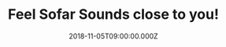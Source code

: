 ---
campaign-uuid: "c-3d993006-5fe7-4cc0-b10a-9172d271f4de"
type: "Preview"
category: "Tickets"
date: "2018-11-05T09:00:00.000Z"
end-date: "2018-12-31T23:59:00.000Z"
disable-form: false
is_promoted: true
has_entry_page: false
title: "Feel Sofar Sounds close to you!"
competition-description: "<p>From living rooms to rooftops, restaurants to retails\
  \ stores... Sofar transforms amazing spaces into captivating, unique and special\
  \ venues bringing people and artists together in more than 400 cities around the\
  \ world.</p>\r\n<p>They want YOU to be part of it, that's why they are offering\
  \ 20% off tickets for you to discover their live events experiences! Click below\
  \ and get ready to feel Sofar Sounds close to you!</p>"
banner-img: "https://assets.expresslyapp.com/asset-68b60899-0c8f-4857-88df-67f6bc1d2a7d.jpg"
logo-left-href: "https://www.sofarsounds.com"
logo-left-image: "https://assets.expresslyapp.com/asset-80498a83-dba0-4643-bd4a-3368061b54ba.jpg"
logo-left-title: "Sofar Sounds"
has-winner: false
country-restrictions:
- "GB"
---